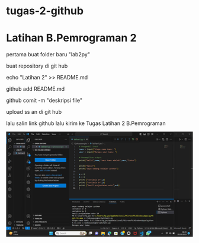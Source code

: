 # tugas-2-github
<h1>Latihan B.Pemrograman 2</h1>
<p>pertama buat folder baru "lab2py" </p>
  <p>buat repository di git hub</p>
  <p>echo "Latihan 2" >> README.md</p>
  <p>github add README.md</p>
  <p>github comit -m "deskripsi file" </p>
  <p>upload ss an di git hub</p>
  <p>lalu salin link github lalu kirim ke Tugas Latihan 2 B.Pemrograman</p>

![gambar](ss1.png)
